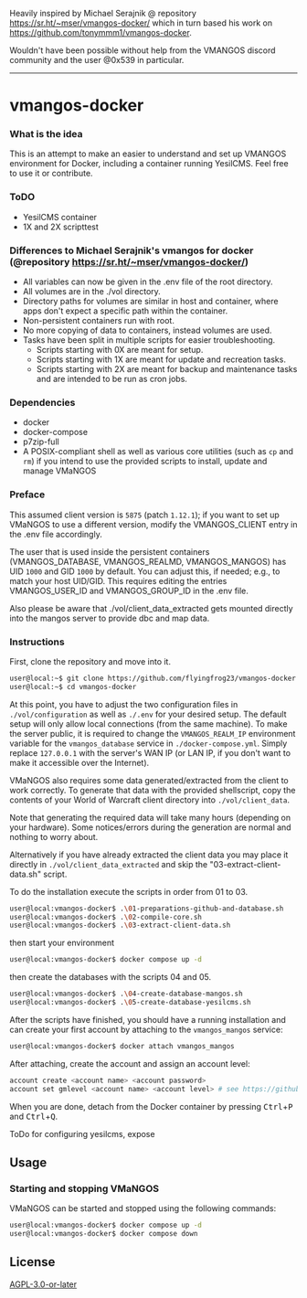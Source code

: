 Heavily inspired by Michael Serajnik @ repository https://sr.ht/~mser/vmangos-docker/ which in turn based his work on https://github.com/tonymmm1/vmangos-docker.

Wouldn't have been possible without help from the VMANGOS discord community and the user @0x539 in particular.

---

# vmangos-docker

### What is the idea

This is an attempt to make an easier to understand and set up VMANGOS environment for Docker, including a container running YesilCMS.
Feel free to use it or contribute.

### ToDO

- YesilCMS container
- 1X and 2X scripttest

### Differences to Michael Serajnik's vmangos for docker (@repository https://sr.ht/~mser/vmangos-docker/)

- All variables can now be given in the .env file of the root directory.
- All volumes are in the ./vol directory.
- Directory paths for volumes are similar in host and container, where apps don't expect a specific path within the container.
- Non-persistent containers run with root.
- No more copying of data to containers, instead volumes are used.
- Tasks have been split in multiple scripts for easier troubleshooting.
   - Scripts starting with 0X are meant for setup.
   - Scripts starting with 1X are meant for update and recreation tasks.
   - Scripts starting with 2X are meant for backup and maintenance tasks and are intended to be run as cron jobs.

### Dependencies

+ docker
+ docker-compose
+ p7zip-full
+ A POSIX-compliant shell as well as various core utilities (such as `cp` and
  `rm`) if you intend to use the provided scripts to install, update and manage
  VMaNGOS

### Preface

This assumed client version is `5875` (patch `1.12.1`); if you want to set up
VMaNGOS to use a different version, modify the VMANGOS_CLIENT entry in the .env file accordingly.

The user that is used inside the persistent containers (VMANGOS_DATABASE, VMANGOS_REALMD, VMANGOS_MANGOS) has UID `1000` and GID `1000` by
default. You can adjust this, if needed; e.g., to match your host UID/GID.
This requires editing the entries VMANGOS_USER_ID and VMANGOS_GROUP_ID in the .env file.

Also please be aware that ./vol/client_data_extracted gets mounted directly into the mangos server to provide dbc and map data.

### Instructions

First, clone the repository and move into it.

```sh
user@local:~$ git clone https://github.com/flyingfrog23/vmangos-docker
user@local:~$ cd vmangos-docker

```

At this point, you have to adjust the two configuration files in `./vol/configuration` as
well as `./.env` for your desired setup. The default setup will
only allow local connections (from the same machine). To make the server
public, it is required to change the `VMANGOS_REALM_IP` environment variable
for the `vmangos_database` service in `./docker-compose.yml`. Simply replace
`127.0.0.1` with the server's WAN IP (or LAN IP, if you don't want to make it
accessible over the Internet).

VMaNGOS also requires some data generated/extracted from the client to work
correctly. To generate that data with the provided shellscript, copy
the contents of your World of Warcraft client directory into
`./vol/client_data`.

Note that generating the required data will take many hours (depending on your
hardware). Some notices/errors during the generation are normal and nothing to
worry about.

Alternatively if you have already extracted the client data you may place it directly
in `./vol/client_data_extracted` and skip the "03-extract-client-data.sh" script.

To do the installation execute the scripts in order from 01 to 03.

```sh
user@local:vmangos-docker$ .\01-preparations-github-and-database.sh
user@local:vmangos-docker$ .\02-compile-core.sh
user@local:vmangos-docker$ .\03-extract-client-data.sh
```
then start your environment

```sh
user@local:vmangos-docker$ docker compose up -d
```

then create the databases with the scripts 04 and 05.

```sh
user@local:vmangos-docker$ .\04-create-database-mangos.sh
user@local:vmangos-docker$ .\05-create-database-yesilcms.sh
```

After the scripts have finished, you should have a running installation and
can create your first account by attaching to the `vmangos_mangos` service:

```sh
user@local:vmangos-docker$ docker attach vmangos_mangos
```

After attaching, create the account and assign an account level:

```sh
account create <account name> <account password>
account set gmlevel <account name> <account level> # see https://github.com/vmangos/core/blob/79efe80ae39d94a5e52b71179583509b1df75899/src/shared/Common.h#L184-L191
```

When you are done, detach from the Docker container by pressing
<kbd>Ctrl</kbd>+<kbd>P</kbd> and <kbd>Ctrl</kbd>+<kbd>Q</kbd>.

ToDo for configuring yesilcms, expose

## Usage

### Starting and stopping VMaNGOS

VMaNGOS can be started and stopped using the following commands:

```sh
user@local:vmangos-docker$ docker compose up -d
user@local:vmangos-docker$ docker compose down
```

## License

[AGPL-3.0-or-later](LICENSE)

[vmangos]: https://github.com/vmangos/core
[tonymmm1-vmangos-docker]: https://github.com/tonymmm1/vmangos-docker
[Michael Serajnik vmangos-docker]: https://sr.ht/~mser/
